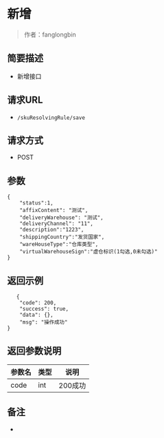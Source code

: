 # 新增

> 作者：fanglongbin

## 简要描述

- 新增接口

## 请求URL
- ` /skuResolvingRule/save `
  
## 请求方式
- POST 

## 参数

``` 
{
    "status":1,
    "affixContent": "测试",
    "deliveryWarehouse": "测试",
    "deliveryChannel": "11",
    "description":"1223",
	"shippingCountry":"发货国家",
	"wareHouseType":"仓库类型",
	"virtualWarehouseSign":"虚仓标识(1勾选,0未勾选)"
}
``` 

## 返回示例 

``` 
   {
    "code": 200,
    "success": true,
    "data": {},
    "msg": "操作成功"
}
```

## 返回参数说明 

|参数名|类型|说明|
|:-----  |:-----|-----                           |
|code |int   |200成功  |

## 备注 

-
